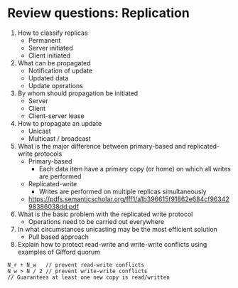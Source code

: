 # Review questions: Replication

1. How to classify replicas
   - Permanent
   - Server initiated
   - Client initiated
2. What can be propagated
   - Notification of update
   - Updated data
   - Update operations
3. By whom should propagation be initiated
   - Server
   - Client
   - Client-server lease
4. How to propagate an update
   - Unicast
   - Multicast / broadcast
5. What is the major difference between primary-based and replicated-write protocols
   - Primary-based
     - Each data item have a primary copy (or home) on which all writes are performed
   - Replicated-write
     - Writes are performed on multiple replicas simultaneously
   - https://pdfs.semanticscholar.org/fff1/a1b396615f91862e684cf9634298386038dd.pdf
6. What is the basic problem with the replicated write protocol
   - Operations need to be carried out everywhere
7. In what circumstances unicasting may be the most efficient solution
   - Pull based approach
8. Explain how to protect read-write and write-write conflicts using examples of Gifford quorum

```
N_r + N_w   // prevent read-write conflicts
N_w > N / 2 // prevent write-write conflicts
// Guarantees at least one new copy is read/written
```